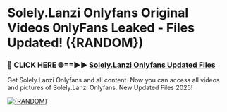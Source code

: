 # Solely.Lanzi Onlyfans Original Videos 0nlyFans Leaked - Files Updated! ({RANDOM})

<h3>🔴 CLICK HERE 🌐==►► <a href="https://betterlinks.top/A2PfLJ" rel="nofollow">Solely.Lanzi Onlyfans Updated Files</a></h3>

Get Solely.Lanzi Onlyfans and all content. Now you can access all videos and pictures of Solely.Lanzi Onlyfans. New Updated Files 2025!

[![{RANDOM}](https://i.imgur.com/ppqm5kG.gif)](https://betterlinks.top/A2PfLJ)